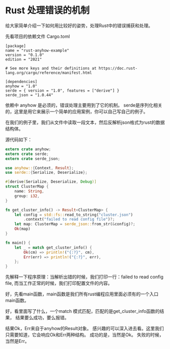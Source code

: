 # Rust 处理错误的机制

给大家简单介绍一下如何用比较好的姿势，处理Rust中的错误捕获和处理。

先看项目的依赖文件 Cargo.toml

```
[package]
name = "rust-anyhow-example"
version = "0.1.0"
edition = "2021"

# See more keys and their definitions at https://doc.rust-lang.org/cargo/reference/manifest.html

[dependencies]
anyhow = "1.0"
serde = { version = "1.0", features = ["derive"] }
serde_json = "1.0.44"
```

依赖中 anyhow 是必须的，错误处理主要用到了它的机制。 serde是序列化相关的，这里是用它来展示一个简单的应用案例，你可以自己写自己的例子。

在我们的例子里，我们从文件中读取一段文本，然后反解析json格式为rust的数据结构体。

源代码如下：
```rust
extern crate anyhow;
extern crate serde;
extern crate serde_json;

use anyhow::{Context, Result};
use serde::{Serialize, Deserialize};

#[derive(Serialize, Deserialize, Debug)]
struct ClusterMap {
    name: String,
    group: i32,
}

fn get_cluster_info() -> Result<ClusterMap> {
    let config = std::fs::read_to_string("cluster.json")
        .context("failed to read config file")?;
    let map: ClusterMap = serde_json::from_str(&config)?;
    Ok(map)
}

fn main() {
    let _ = match get_cluster_info() {
        Ok(cm) => println!("{:?}", cm),
        Err(err) => println!("{:?}", err),
    };
}
```

先解释一下程序原理：当解析出错的时候，我们打印一行：failed to read config file, 而当工作正常的时候，我们打印配置文件的内容。

好，先看main函数，main函数是我们所有rust编程应用里面必须有的一个入口main函数。

好，看里面写了什么，一个match 模式匹配，匹配的是get_cluster_info函数的结果， 结果要么成功，要么报错。

结果Ok，Err来自于anyhow的Result对象。 感兴趣的可以深入进去看。这里我们只需要知道，它会响应Ok和Err两种结构。
成功的是，当然是Ok。
失败的时候，当然是Err。
